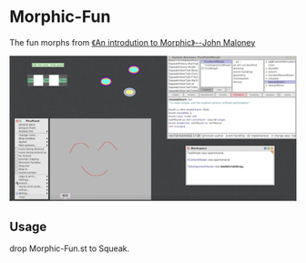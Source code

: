 # Morphic-Fun
The fun morphs from [《An introdution to Morphic》--John Maloney](https://rmod-files.lille.inria.fr/FreeBooks/CollectiveNBlueBook/morphic.final.pdf)

![](./Morphic-fun.png)

## Usage
drop Morphic-Fun.st to Squeak.
